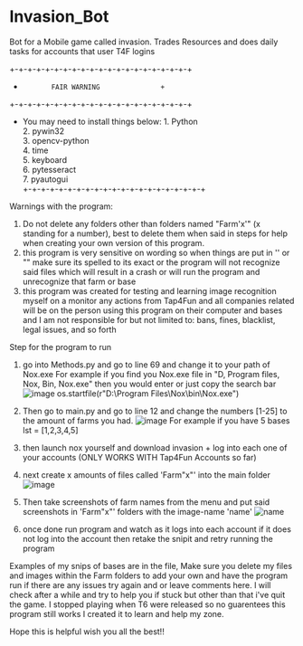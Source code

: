 # Invasion_Bot
Bot for a Mobile game called invasion. Trades Resources and does daily tasks for accounts that user T4F logins


+-+-+-+-+-+-+-+-+-+-+-+-+-+-+-+-+-+-+-+-+
+            FAIR WARNING               +
+-+-+-+-+-+-+-+-+-+-+-+-+-+-+-+-+-+-+-+-+
+ You may need to install things below: 
            1. Python                   
            2. pywin32                  
            3. opencv-python            
            4. time                     
            5. keyboard                 
            6. pytesseract                 
            7. pyautogui                         
+-+-+-+-+-+-+-+-+-+-+-+-+-+-+-+-+-+-+-+-+



Warnings with the program:

 1. Do not delete any folders other than folders named "Farm'x'" (x standing for a number), best to delete them when said in steps for help when creating
 your own version of this program.
 2. this program is very sensitive on wording so when things are put in '' or "" make sure its spelled to its exact or the program will not recognize said files
 which will result in a crash or will run the program and unrecognize that farm or base
 3. this program was created for testing and learning image recognition myself on a monitor any actions from Tap4Fun and all companies related will be on the person using
 this program on their computer and bases and I am not responsible for but not limited to: bans, fines, blacklist, legal issues, and so forth

Step for the program to run
 1. go into Methods.py and go to line 69 and change it to your path of Nox.exe
        For example if you find you Nox.exe file in "D, Program files, Nox, Bin, Nox.exe" then you would enter or just copy the search bar
        ![image](https://user-images.githubusercontent.com/95549738/213339996-74931df0-8a0c-4693-927d-5ff29991f514.png)
        os.startfile(r"D:\Program Files\Nox\bin\Nox.exe")

 2. Then go to main.py and go to line 12 and change the numbers [1-25] to the amount of farms you had.
        ![image](https://user-images.githubusercontent.com/95549738/213341308-86a54f58-9eb6-43ad-bf3d-73ff5580dc38.png)
        For example if you have 5 bases
        lst = [1,2,3,4,5]
        
 3. then launch nox yourself and download invasion + log into each one of your accounts (ONLY WORKS WITH Tap4Fun Accounts so far)
 
 4. next create x amounts of files called 'Farm"x"' into the main folder
        ![image](https://user-images.githubusercontent.com/95549738/213341746-7ebe603e-04cb-4ce7-ba35-906f7808e6af.png)
 
 5. Then take screenshots of farm names from the menu and put said screenshots in 'Farm"x"' folders with the image-name 'name'
        ![name](https://user-images.githubusercontent.com/95549738/213341782-5ff4fe1c-dd85-4142-a031-5c4321630925.png)

 6. once done run program and watch as it logs into each account if it does not log into the account then retake the snipit and retry running the program
 
 Examples of my snips of bases are in the file, Make sure you delete my files and images within the Farm folders to add your own and have the program run
 if there are any issues try again and or leave comments here. I will check after a while and try to help you if stuck but other than that i've quit the game.
 I stopped playing when T6 were released so no guarentees this program still works I created it to learn and help my zone.

Hope this is helpful wish you all the best!!
